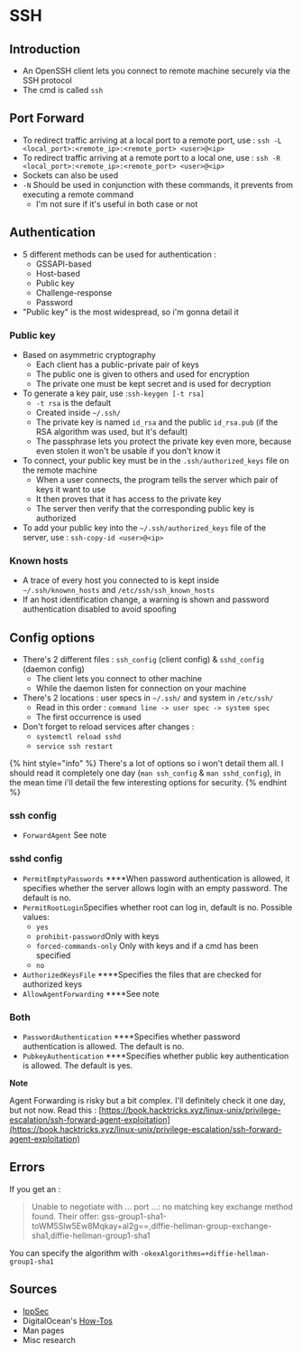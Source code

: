 # SSH

## Introduction

* An OpenSSH client lets you connect to remote machine securely via the SSH protocol
* The cmd is called `ssh`

## Port Forward

* To redirect traffic arriving at a local port to a remote port,  use :  `ssh -L <local_port>:<remote_ip>:<remote_port> <user>@<ip>`
* To redirect traffic arriving at a remote port to a local one, use : `ssh -R <local_port>:<remote_ip>:<remote_port> <user>@<ip>`
* Sockets can also be used
* `-N` Should be used in conjunction with these commands, it prevents from executing a remote command
  * I'm not sure if it's useful in both case or not

## Authentication

* 5 different methods can be used for authentication :
  * GSSAPI-based
  * Host-based
  * Public key
  * Challenge-response
  * Password
* "Public key" is the most widespread, so i'm gonna detail it

### Public key

* Based on asymmetric cryptography
  * Each client has a public-private pair of keys
  * The public one is given to others and used for encryption
  * The private one must be kept secret and is used for decryption
* To generate a key pair, use :`ssh-keygen [-t rsa]`
  * `-t rsa` is the default
  * Created inside `~/.ssh/`
  * The private key is named `id_rsa` and the public `id_rsa.pub` \(if the RSA algorithm was used, but it's default\)
  * The passphrase lets you protect the private key even more, because even stolen it won't be usable if you don't know it
* To connect, your public key must be in the `.ssh/authorized_keys` file on the remote machine
  * When a user connects, the program tells the server which pair of keys it want to use
  * It then proves that it has access to the private key
  * The server then verify that the corresponding public key is authorized
* To add your public key into the `~/.ssh/authorized_keys` file of the server, use : `ssh-copy-id <user>@<ip>`

### Known hosts

* A trace of every host you connected to is kept inside `~/.ssh/knownn_hosts` and `/etc/ssh/ssh_known_hosts`
* If an host identification change, a warning is shown and password authentication disabled to avoid spoofing

## Config options

* There's 2 different files : `ssh_config` \(client config\) & `sshd_config` \(daemon config\)
  * The client lets you connect to other machine
  * While the daemon listen for connection on your machine
* There's 2 locations :  user specs in `~/.ssh/` and system in `/etc/ssh/`
  * Read in this order : `command line -> user spec -> system spec`
  * The first occurrence is used
* Don't forget to reload services after changes :
  * `systemctl reload sshd`
  * `service ssh restart`

{% hint style="info" %}
There's a lot of options so i won't detail them all. I should read it completely one day \(`man ssh_config` & `man sshd_config`\),  in the mean time i'll detail the few interesting options for security.
{% endhint %}

### ssh config

* `ForwardAgent`  See note

### sshd config

* `PermitEmptyPasswords` ****When password authentication is allowed, it specifies whether the server allows login with an empty password. The default is no.
* `PermitRootLogin`Specifies whether root can log in, default is no. Possible values:
  * `yes`
  * `prohibit-password`Only with keys
  * `forced-commands-only` Only with keys and if a cmd has been specified
  * `no`
* `AuthorizedKeysFile` ****Specifies the files that are checked for authorized keys
* `AllowAgentForwarding` ****See note

### Both

* `PasswordAuthentication` ****Specifies whether password authentication is allowed. The default is no.
* `PubkeyAuthentication` ****Specifies whether public key authentication is allowed. The default is yes.

**Note** 

Agent Forwarding is risky but a bit complex. I'll definitely check it one day, but not now. Read this : [https://book.hacktricks.xyz/linux-unix/privilege-escalation/ssh-forward-agent-exploitation](https://book.hacktricks.xyz/linux-unix/privilege-escalation/ssh-forward-agent-exploitation)

## Errors

If you get an :

> Unable to negotiate with ... port ...: no matching key exchange method found. Their offer: gss-group1-sha1-toWM5Slw5Ew8Mqkay+al2g==,diffie-hellman-group-exchange-sha1,diffie-hellman-group1-sha1

You can specify the algorithm with `-okexAlgorithms=+diffie-hellman-group1-sha1` 

## Sources

* [IppSec](https://www.youtube.com/channel/UCa6eh7gCkpPo5XXUDfygQQA)
* DigitalOcean's [How-Tos](https://www.digitalocean.com/docs/droplets/how-to/add-ssh-keys/)
* Man pages
* Misc research

